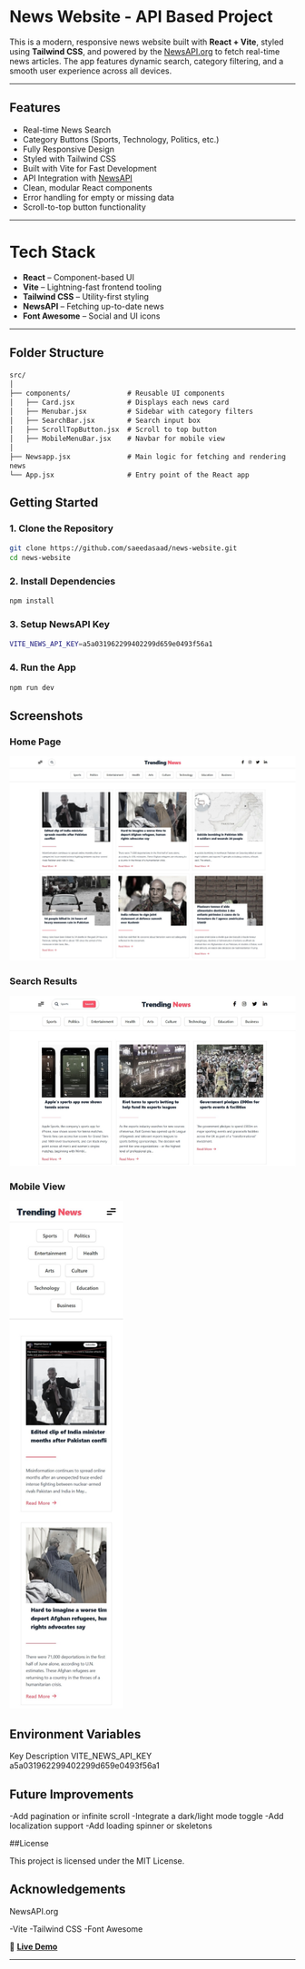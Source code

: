 #  News Website - API Based Project

This is a modern, responsive news website built with **React + Vite**, styled using **Tailwind CSS**, and powered by the [NewsAPI.org](https://newsapi.org/) to fetch real-time news articles. The app features dynamic search, category filtering, and a smooth user experience across all devices.

---

##  Features

-  Real-time News Search  
-  Category Buttons (Sports, Technology, Politics, etc.)  
-  Fully Responsive Design  
-  Styled with Tailwind CSS  
-  Built with Vite for Fast Development  
-  API Integration with [NewsAPI](https://newsapi.org/)  
-  Clean, modular React components  
-  Error handling for empty or missing data  
-  Scroll-to-top button functionality  

---

#  Tech Stack

- **React** – Component-based UI  
- **Vite** – Lightning-fast frontend tooling  
- **Tailwind CSS** – Utility-first styling  
- **NewsAPI** – Fetching up-to-date news  
- **Font Awesome** – Social and UI icons  

---

##  Folder Structure

```text
src/
│
├── components/              # Reusable UI components
│   ├── Card.jsx             # Displays each news card
│   ├── Menubar.jsx          # Sidebar with category filters
│   ├── SearchBar.jsx        # Search input box
│   ├── ScrollTopButton.jsx  # Scroll to top button
│   ├── MobileMenuBar.jsx    # Navbar for mobile view
│
├── Newsapp.jsx              # Main logic for fetching and rendering news
└── App.jsx                  # Entry point of the React app
```
##  Getting Started

### 1. Clone the Repository

```bash
git clone https://github.com/saeedasaad/news-website.git
cd news-website
```

### 2. Install Dependencies

```bash
npm install
```
### 3. Setup NewsAPI Key

```bash
VITE_NEWS_API_KEY=a5a031962299402299d659e0493f56a1

```
### 4. Run the App

```bash
npm run dev
```

## Screenshots

<h3> Home Page</h3>
<img src="screenshots/homepage.png" alt="Home Page" width="700" />

<h3> Search Results</h3>
<img src="screenshots/search.png" alt="Search Results" width="700" />

<h3> Mobile View</h3>
<img src="screenshots/mobile.png" alt="Mobile View" width="200" hight="400" />


## Environment Variables

Key	Description
VITE_NEWS_API_KEY	a5a031962299402299d659e0493f56a1

## Future Improvements
-Add pagination or infinite scroll
-Integrate a dark/light mode toggle
-Add localization support
-Add loading spinner or skeletons

##License

This project is licensed under the MIT License.

## Acknowledgements
NewsAPI.org

-Vite
-Tailwind CSS
-Font Awesome

🔗 **[Live Demo](https://saeedasaad.github.io/news-website-API/)**

---
